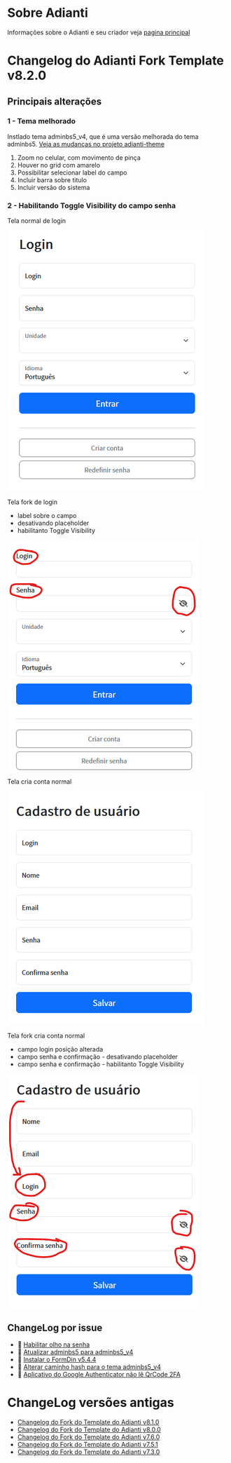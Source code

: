 # Sobre Adianti
Informações sobre o Adianti e seu criador veja  [pagina principal](../README.md)

# Changelog do Adianti Fork Template v8.2.0

## Principais alterações

### 1 - Tema melhorado
Instlado tema adminbs5_v4, que é uma versão melhorada do tema adminbs5. [Veja as mudanças no projeto adianti-theme](https://github.com/bjverde/adianti-theme/blob/master/documents/template/adminbs5_v4.md)
1. Zoom no celular, com movimento de pinça
1. Houver no grid com amarelo
1. Possibilitar selecionar label do campo
1. Incluir barra sobre titulo
1. Incluir versão do sistema


### 2 - Habilitando Toggle Visibility do campo senha
Tela normal de login

![login normal](img/template_80_login_normal.png)

Tela fork de login
* label sobre o campo
* desativando placeholder
* habilitanto Toggle Visibility

![login fork](img/template_80_login_fork.png)


Tela cria conta normal

![criar conta normal](img/template_800_criar_conta_normal.png)

Tela fork cria conta normal
* campo login posição alterada
* campo senha e confirmação - desativando placeholder
* campo senha e confirmação - habilitanto Toggle Visibility

![criar conta fork](img/template_800_criar_conta_fork.png)

## ChangeLog por issue
* :hammer: [Habilitar olho na senha](https://github.com/bjverde/adianti-fork-template/issues/69)
* :hammer: [Atualizar adminbs5 para adminbs5_v4](https://github.com/bjverde/adianti-fork-template/issues/70)
* :hammer: [Instalar o FormDin v5.4.4](https://github.com/bjverde/adianti-fork-template/issues/71)
* :hammer: [Alterar caminho hash para o tema adminbs5_v4](https://github.com/bjverde/adianti-fork-template/issues/72)
* :bug: [Aplicativo do Google Authenticator não lê QrCode 2FA](https://github.com/bjverde/adianti-fork-template/issues/73)

# ChangeLog versões antigas
* [Changelog do Fork do Template do Adianti v8.1.0](changelog_fork_v8.1.0.md)
* [Changelog do Fork do Template do Adianti v8.0.0](changelog_fork_v8.0.0.md)
* [Changelog do Fork do Template do Adianti v7.6.0](changelog_fork_v7.6.0.md)
* [Changelog do Fork do Template do Adianti v7.5.1](changelog_fork_v7.5.1.md)
* [Changelog do Fork do Template do Adianti v7.3.0](changelog_fork_v7.3.0.md)